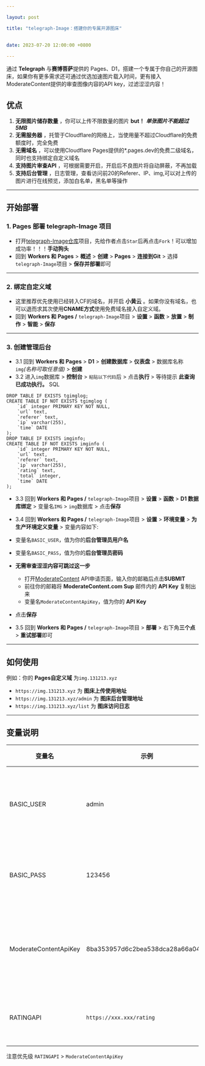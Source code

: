 ```yaml
---

layout: post

title: "telegraph-Image：搭建你的专属开源图床"

 
date: 2023-07-20 12:00:00 +0800
 
---
```


通过 **Telegraph** 与**赛博菩萨**提供的 Pages、D1，搭建一个专属于你自己的开源图床，如果你有更多需求还可通过优选加速图片载入时间，更有接入ModerateContent提供的审查图像内容的API key，过滤涩涩内容！

## 优点

1. **无限图片储存数量** ，你可以上传不限数量的图片  **but！** ***单张图片不能超过5MB***
2. **无需服务器** ，托管于Cloudflare的网络上，当使用量不超过Cloudflare的免费额度时，完全免费
3. **无需域名** ，可以使用Cloudflare Pages提供的*.pages.dev的免费二级域名，同时也支持绑定自定义域名
4. **支持图片审查API** ，可根据需要开启，开启后不良图片将自动屏蔽，不再加载
5. **支持后台管理** ，日志管理，查看访问前20的Referer、IP、img,可以对上传的图片进行在线预览，添加白名单，黑名单等操作

---

## 开始部署

### 1. Pages 部署 **telegraph-Image 项目**

* 打开[telegraph-Image仓库](https://github.com/x-dr/telegraph-Image)项目，先给作者点击`Star`后再点击`Fork`！可以增加成功率！！！**手动狗头**
* 回到 **Workers 和 Pages** > **概述** > **创建** > **Pages** > **连接到Git** > 选择`telegraph-Image`项目 > **保存并部署**即可

---

### 2. 绑定自定义域

* 这里推荐优先使用已经转入CF的域名，并开启 **小黄云** 。如果你没有域名，也可以退而求其次使用**CNAME方式**使用免费域名接入自定义域。
* 回到  **Workers 和 Pages /** `telegraph-Image`项目 > **设置** > **函数** > **放置** > **制作** > **智能** > **保存**

---

### 3. 创建管理后台

* 3.1 回到 **Workers 和 Pages** > **D1** > **创建数据库** > **仪表盘** > 数据库名称`img`*(名称可取任意值)* > **创建**
* 3.2 进入`img`数据库 > **控制台** > `粘贴以下代码`后 > 点击**执行** > 等待提示 **此查询已成功执行。** SQL

```
DROP TABLE IF EXISTS tgimglog;
CREATE TABLE IF NOT EXISTS tgimglog (
    `id` integer PRIMARY KEY NOT NULL,
    `url` text,
    `referer` text,
    `ip` varchar(255),
    `time` DATE
);
DROP TABLE IF EXISTS imginfo;
CREATE TABLE IF NOT EXISTS imginfo (
    `id` integer PRIMARY KEY NOT NULL,
    `url` text,
    `referer` text,
    `ip` varchar(255),
    `rating` text,
    `total` integer,
    `time` DATE
);
```

* 3.3 回到  **Workers 和 Pages /** `telegraph-Image`项目 > **设置** > **函数** > **D1 数据库绑定** > 变量名`IMG` > `img`数据库 > 点击**保存**
  
* 3.4 回到  **Workers 和 Pages /** `telegraph-Image`项目 > **设置** > **环境变量** > **为生产环境定义变量** > 变量内容如下:

* 变量名`BASIC_USER`，值为你的**后台管理员用户名**
* 变量名`BASIC_PASS`，值为你的**后台管理员密码**
* **无需审查涩涩内容可跳过这一步**
  * 打开[ModerateContent](https://moderatecontent.com/signup) API申请页面，输入你的邮箱后点击**SUBMIT**
  * 前往你的邮箱将 **ModerateContent.com Sup** 邮件内的 **API Key** 复制出来
  * 变量名`ModerateContentApiKey`，值为你的 **API Key**
* 点击**保存**
* 3.5 回到  **Workers 和 Pages /** `telegraph-Image`项目 > **部署** > 右下角**三个点** > **重试部署**即可

---

## 如何使用

例如：你的 **Pages自定义域** 为`img.131213.xyz`

* `https://img.131213.xyz` 为 **图床上传使用地址**
* `https://img.131213.xyz/admin` 为 **图床后台管理地址**
* `https://img.131213.xyz/list` 为 **图床访问日志**

---

## 变量说明

| 变量名                | 示例                             | 备注                                             |
| ----------------------- | ---------------------------------- | -------------------------------------------------- |
| BASIC_USER            | admin                            | 后台管理员用户名                                 |
| BASIC_PASS            | 123456                           | 后台管理员密码                                   |
| ModerateContentApiKey | 8ba353957d6c2bea538dca28a66a04cd | 审查图像内容的API key                            |
| RATINGAPI             | `https://xxx.xxx/rating`     | [自建的鉴黄api](https://github.com/x-dr/nsfwjs-api) |

注意优先级 `RATINGAPI` > `ModerateContentApiKey`
